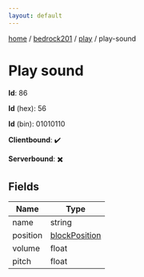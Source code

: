 ```yaml
---
layout: default
---
```


[home](/)  /  [bedrock201](/protocol/bedrock201)  /  [play](/protocol/bedrock201/play)  /  play-sound

# Play sound

**Id**: 86

**Id** (hex): 56

**Id** (bin): 01010110

**Clientbound**: ✔️

**Serverbound**: ✖️

## Fields

Name | Type
---|---
name | string
position | [blockPosition](/protocol/bedrock201/types/block-position)
volume | float
pitch | float

